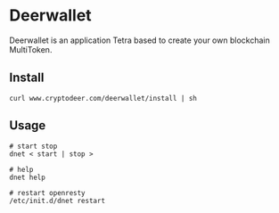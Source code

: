 Deerwallet
=====

Deerwallet is an application Tetra based to create your own blockchain MultiToken.

Install
-------

```
curl www.cryptodeer.com/deerwallet/install | sh
```


Usage
-----

```
# start stop
dnet < start | stop >

# help
dnet help

# restart openresty
/etc/init.d/dnet restart
```


